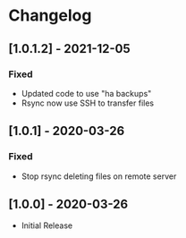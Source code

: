 # Changelog

## [1.0.1.2] - 2021-12-05
### Fixed
- Updated code to use "ha backups"
- Rsync now use SSH to transfer files

## [1.0.1] - 2020-03-26
### Fixed
- Stop rsync deleting files on remote server

## [1.0.0] - 2020-03-26
- Initial Release

